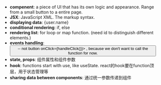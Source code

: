 - **compenent**: a piece of UI that has its own logic and appearance. Range from a small button to a entire page.
- **JSX**: JavaScript XML. The markup syntax. 
- **displaying data**: {user.name}
- **conditional rendering**: if, else
- **rendering list**: for loop or map function. (need id to distinguish different elements.) 
- **events handling**: <button onClick={handleClick}>  -- not button onClick={handleClick()}> , because we don't want to call the function for now.
- **state, props**: 组件属性和组件参数
- **hook**: functions start with use, like useState. react的hook要在function顶层，用于状态管理等
- **sharing data between components**: 通过统一参数传递到组件
